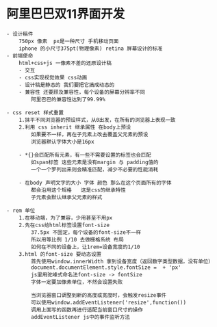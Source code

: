 # 阿里巴巴双11界面开发
    - 设计稿件
        750px 像素  px是一种尺寸 手机移动页面
        iphone 的小尺寸375pt(物理像素) retina 屏幕设计的标准
    - 前端使命
        html+css+js 一像素不差的还原设计稿
        - 交互
        - css实现视觉效果 css动画
        - 设计稿是静态的 我们要把它搞成动态的
        - 兼容性 还要顾及兼容性，每个设备的屏幕分辨率不同
            阿里巴巴的兼容性达到了99.99%
    
    - css reset 样式重置
        1.抹平不同浏览器的预设样式，从0出发，在所有的浏览器上表现一致
        2.利用 css inherit 继承属性 在body上预设
            如果要不一样，再在子元素上改去覆盖父元素的预设
            浏览器默认字体大小是16px

        - *{}会匹配所有元素，有一些不需要设置的标签也会匹配
            如span标签 这些元素是没有margin 与 padding值的
            一个一个罗列出来则会精准匹配，减少不必要的性能消耗

        - 在body 声明文字的大小 字体 颜色 那么在这个页面所有的字体
            都会沿用这个规格   这是css的继承特性
            子元素会默认继承父元素的样式

    - rem 单位
        1.在移动端，为了兼容，少用甚至不用px
        2.先在css给html标签设置font-size
            37.5px 不固定，每个设备的font-size不一样
            所以用等比例 1/10 去做栅格系统 布局
            如何在不同的设备上，让1rem=设备宽度的1/10
        3.html 的font-size 要动态设置
            首先使用window.innerWidth 拿到设备宽度（返回数字类型数据，没有单位）
            document.documentElement.style.fontSize =  + 'px'
            js里用驼峰式命名法font-size -> fontSize
            字体一定要加像素单位，不然会设置失败

            当浏览器窗口调整到新的高度或宽度时，会触发resize事件
            可以使用window.addEventListener('resize',function())
            调用上面写的函数再进行适配当前窗口尺寸的操作
            addEventListener js中的事件监听方法
